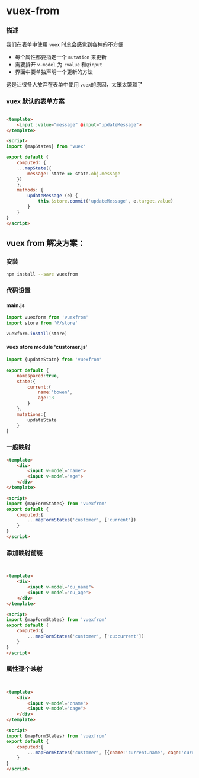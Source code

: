 # vuex-from

### 描述
我们在表单中使用 `vuex` 时总会感觉到各种的不方便
* 每个属性都要指定一个 `mutation` 来更新
* 需要拆开 `v-model` 为 `:value` 和`@input`
* 界面中要单独声明一个更新的方法

这是让很多人放弃在表单中使用 `vuex`的原因，太笨太繁琐了

### vuex 默认的表单方案

```html

<template>
    <input :value="message" @input="updateMessage">
</template>

<script>
import {mapStates} from 'vuex'

export default {
    computed: {
    ...mapState({
        message: state => state.obj.message
    })
    },
    methods: {
        updateMessage (e) {
            this.$store.commit('updateMessage', e.target.value)
        }
    }
}
</script>
```

## vuex from 解决方案：

### 安装

```sh
npm install --save vuexfrom
```

### 代码设置

#### main.js

```js
import vuexform from 'vuexfrom'
import store from '@/store'

vuexform.install(store)
```

#### vuex store module 'customer.js'

```js
import {updateState} from 'vuexfrom'

export default {
    namespaced:true,
    state:{
        current:{
            name:'bowen',
            age:18
        }
    },
    mutations:{
        updateState
    }
}
```

###  一般映射

```html
<template>
    <div>
        <input v-model="name">
        <input v-model="age">
    </div>
</template>

<script>
import {mapFormStates} from 'vuexfrom'
export default {
    computed:{
        ...mapFormStates('customer', ['current'])        
    }
}
</script>
```

### 添加映射前缀

```html


<template>
    <div>
        <input v-model="cu_name">
        <input v-model="cu_age">
    </div>
</template>

<script>
import {mapFormStates} from 'vuexfrom'
export default {
    computed:{
        ...mapFormStates('customer', ['cu:current'])
    }
}
</script>
```



###  属性逐个映射

```html


<template>
    <div>
        <input v-model="cname">
        <input v-model="cage">
    </div>
</template>

<script>
import {mapFormStates} from 'vuexfrom'
export default {
    computed:{
        ...mapFormStates('customer', [{cname:'current.name', cage:'current.age'}])
    }
}
</script>
```
